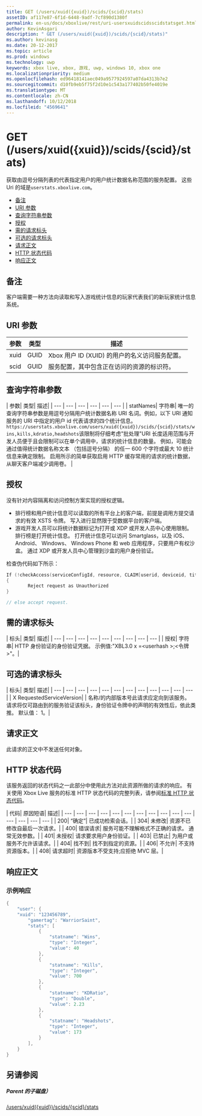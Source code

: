 ```yaml
---
title: GET (/users/xuid({xuid})/scids/{scid}/stats)
assetID: af117e87-6f1d-6448-9adf-7cf890d1380f
permalink: en-us/docs/xboxlive/rest/uri-usersxuidscidsscidstatsget.html
author: KevinAsgari
description: " GET (/users/xuid({xuid})/scids/{scid}/stats)"
ms.author: kevinasg
ms.date: 20-12-2017
ms.topic: article
ms.prod: windows
ms.technology: uwp
keywords: xbox live, xbox, 游戏, uwp, windows 10, xbox one
ms.localizationpriority: medium
ms.openlocfilehash: ed96418141aec049a9577924597a07da4313b7e2
ms.sourcegitcommit: d10fb9eb5f75f2d10e1c543a177402b50fe4019e
ms.translationtype: MT
ms.contentlocale: zh-CN
ms.lasthandoff: 10/12/2018
ms.locfileid: "4569641"
---
```

# <a name="get-usersxuidxuidscidsscidstats"></a>GET (/users/xuid({xuid})/scids/{scid}/stats)
获取由逗号分隔列表的代表指定用户的用户统计数据名称范围的服务配置。
这些 Uri 的域是`userstats.xboxlive.com`。

  * [备注](#ID4EV)
  * [URI 参数](#ID4EEB)
  * [查询字符串参数](#ID4EPB)
  * [授权](#ID4EUC)
  * [需的请求标头](#ID4EPD)
  * [可选的请求标头](#ID4EYE)
  * [请求正文](#ID4E3F)
  * [HTTP 状态代码](#ID4EHG)
  * [响应正文](#ID4E5BAC)

<a id="ID4EV"></a>


## <a name="remarks"></a>备注

客户端需要一种方法向读取和写入游戏统计信息的玩家代表我们的新玩家统计信息系统。

<a id="ID4EEB"></a>


## <a name="uri-parameters"></a>URI 参数

| 参数| 类型| 描述|
| --- | --- | --- |
| xuid| GUID| Xbox 用户 ID (XUID) 的用户的名义访问服务配置。|
| scid| GUID| 服务配置，其中包含正在访问的资源的标识符。|

<a id="ID4EPB"></a>

 
## <a name="query-string-parameters"></a>查询字符串参数

| 参数| 类型| 描述|
| --- | --- | --- | --- | --- | --- |
| statNames| 字符串| 唯一的查询字符串参数是用逗号分隔用户统计数据名称 URI 名词。例如，以下 URI 通知服务的 URI 中指定的用户 id 代表请求的四个统计信息。 `https://userstats.xboxlive.com/users/xuid({xuid})/scids/{scid}/stats/wins,kills,kdratio,headshots`该限制将仔细考虑"批处理"URI 长度适用范围与开发人员便于且会限制可以在单个调用中，请求的统计信息的数量。 例如，可能会通过值得统计数据名称文本 （包括逗号分隔） 的任一 600 个字符或最大 10 统计信息来确定限制。 启用所示的简单获取启用 HTTP 缓存常用的请求的统计数据，从聊天客户端减少调用卷。 |

<a id="ID4EUC"></a>


## <a name="authorization"></a>授权

没有针对内容隔离和访问控制方案实现的授权逻辑。

   * 排行榜和用户统计信息可以读取的所有平台上的客户端，前提是调用方提交请求的有效 XSTS 令牌。 写入进行显然限于受数据平台的客户端。
   * 游戏开发人员可以将统计数据标记为打开或 XDP 或开发人员中心使用限制。 排行榜是打开统计信息。 打开统计信息可以访问 Smartglass，以及 iOS、 Android、 Windows、 Windows Phone 和 web 应用程序，只要用户有权沙盒。 通过 XDP 或开发人员中心管理到沙盒的用户身份验证。

检查伪代码如下所示：


```cpp
If (!checkAccess(serviceConfigId, resource, CLAIM[userid, deviceid, titleid]))
{
        Reject request as Unauthorized
}

// else accept request.

```


<a id="ID4EPD"></a>


## <a name="required-request-headers"></a>需的请求标头

| 标头| 类型| 描述|
| --- | --- | --- | --- | --- | --- | --- | --- | --- |
| 授权| 字符串| HTTP 身份验证的身份验证凭据。 示例值:"XBL3.0 x =&lt;userhash >;&lt;令牌 >"。|

<a id="ID4EYE"></a>


## <a name="optional-request-headers"></a>可选的请求标头

| 标头| 类型| 描述|
| --- | --- | --- | --- | --- | --- | --- | --- | --- | --- | --- | --- |
| X RequestedServiceVersion|  | 名称/的内部版本号此请求应定向到该服务。 请求将仅可路由到的服务验证该标头，身份验证令牌中的声明的有效性后，依此类推。 默认值： 1。|

<a id="ID4E3F"></a>


## <a name="request-body"></a>请求正文

此请求的正文中不发送任何对象。

<a id="ID4EHG"></a>


## <a name="http-status-codes"></a>HTTP 状态代码

该服务返回的状态代码之一此部分中使用此方法对此资源所做的请求的响应。 有关使用 Xbox Live 服务的标准 HTTP 状态代码的完整列表，请参阅[标准 HTTP 状态代码](../../additional/httpstatuscodes.md)。

| 代码| 原因短语| 描述|
| --- | --- | --- | --- | --- | --- | --- | --- | --- | --- | --- | --- | --- | --- | --- |
| 200| “确定”| 已成功检索会话。|
| 304| 未修改| 资源不已修改自最后一次请求。|
| 400| 错误请求| 服务可能不理解格式不正确的请求。 通常无效参数。|
| 401| 未授权| 请求要求用户身份验证。|
| 403| 已禁止| 为用户或服务不允许该请求。|
| 404| 找不到| 找不到指定的资源。|
| 406| 不允许| 不支持资源版本。|
| 408| 请求超时| 资源版本不受支持;应拒绝 MVC 层。|

<a id="ID4E5BAC"></a>


## <a name="response-body"></a>响应正文

<a id="ID4EECAC"></a>


### <a name="sample-response"></a>示例响应


```cpp
{
    "user": {
    "xuid": "123456789",
        "gamertag": "WarriorSaint",
        "stats": [
            {
                "statname": "Wins",
                "type": "Integer",
                "value": 40
            },
            {
                "statname": "Kills",
                "type": "Integer",
                "value": 700
            },
            {
                "statname": "KDRatio",
                "type": "Double",
                "value": 2.23
            },
            {
                "statname": "Headshots",
                "type": "Integer",
                "value": 173
            }
        ],
    }
}

```


<a id="ID4EOCAC"></a>


## <a name="see-also"></a>另请参阅

<a id="ID4EQCAC"></a>


##### <a name="parent"></a>Parent 的子磁盘）

[/users/xuid({xuid})/scids/{scid}/stats](uri-usersxuidscidsscidstats.md)
